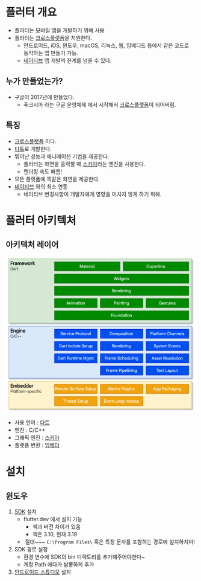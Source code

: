 # 플러터 개요
- 플러터는 모바일 앱을 개발하기 위해 사용
- 플러터는 [크로스플랫폼](크로스플랫폼.md)을 지원한다.
	- 안드로이드, iOS, 윈도우, macOS, 리눅스, 웹, 임베디드 등에서 같은 코드로 동작하는 앱 만들기 가능.
	- [네이티브](네이티브.md) 앱 개발의 한계를 넘을 수 있다.
## 누가 만들었는가?
* 구글이 2017년에 만들었다.
	* 푸크시아 라는 구글 운영체제 에서 시작해서 [크로스플랫폼](크로스플랫폼.md)이 되어버림.


## 특징
* [크로스플랫폼](크로스플랫폼.md) 이다.
* [다트](다트)로 개발한다.
* 뛰어난 성능과 애니메이션 기법을 제공한다.
	* 플러터는 화면을 출력할 때 [스키아](스키아.md)라는 엔진을 사용한다.
	* 렌더링 속도 빠름!
* 모든 플랫폼에 똑같은 화면을 제공한다.
* [네이티브](네이티브.md) 와의 최소 연동
	* 네이티브 변경사항이 개발자에게 영향을 미치지 않게 하기 위해.

# 플러터 아키텍처

## 아키텍처 레이어
![Pasted image 20240222221613](Pasted%20image%2020240222221613.png)

* 사용 언어 : [다트](다트)
* 엔진 : C/C++
* 그래픽 엔진 : [스키아](스키아.md)
* 플랫폼 변환 : [임베더](임베더.md)



# 설치
## 윈도우
1. [SDK](SDK.md) 설치
	* flutter.dev 에서 설치 가능
		*  책과 버전 차이가 있음
		*  책은 3.10, 현재 3.19
	*  절대~~~ `C:\Program Files\` 혹은 특정 문자를 포함하는 경로에 설치하지마!
2. SDK 경로 설정
	* 환경 변수에 SDK의 bin 디렉토리를 추가해주어야한다~
	* 계정 Path 에다가 쌈뽕하게 추가
3.  [안드로이드 스튜디오](안드로이드%20스튜디오.md) 설치 
